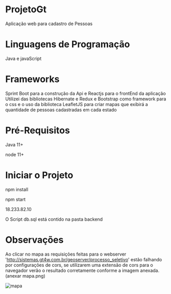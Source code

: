 # ProjetoGt
Aplicação web para cadastro de Pessoas
# Linguagens de Programação
Java e javaScript
# Frameworks
Sprint Boot para a construção da Api e Reactjs para o frontEnd da aplicação
Utilizei das bibliotecas Hibernate e Redux e Bootstrap como framework para o css
e o uso da biblioteca LeafletJS para criar mapas que exibirá a quantidade de pessoas cadastradas em cada estado
# Pré-Requisitos
 Java 11+
 
 node 11+
# Iniciar o Projeto
 
 npm install

 npm start 
 
 18.233.82.10
 
O Script db.sql está contido na pasta backend
 
 # Observações
Ao clicar no mapa as requisições feitas para o webserver 'http://sistemas.gt4w.com.br/geoserver/processo_seletivo'
estão falhando por configurações de cors, se utilizarem uma extensão de cors para o navegador verão o resultado corretamente
conforme a imagem anexada. (anexar mapa.png)

![mapa](https://user-images.githubusercontent.com/9680889/78708356-632f2000-78e8-11ea-8c6e-6a63cea4ce5c.png)




